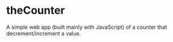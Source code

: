 # theCounter
A simple web app (built mainly with JavaScript) of a counter that decrement/increment a value.
